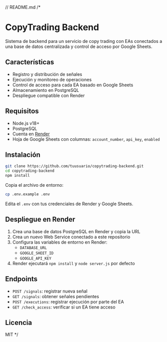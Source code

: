 // README.md
/*
# CopyTrading Backend

Sistema de backend para un servicio de copy trading con EAs conectados a una base de datos centralizada y control de acceso por Google Sheets.

## Características
- Registro y distribución de señales
- Ejecución y monitoreo de operaciones
- Control de acceso para cada EA basado en Google Sheets
- Almacenamiento en PostgreSQL
- Despliegue compatible con Render

## Requisitos
- Node.js v18+
- PostgreSQL
- Cuenta en [Render](https://render.com)
- Hoja de Google Sheets con columnas: `account_number`, `api_key`, `enabled`

## Instalación
```bash
git clone https://github.com/tuusuario/copytrading-backend.git
cd copytrading-backend
npm install
```

Copia el archivo de entorno:
```bash
cp .env.example .env
```

Edita el `.env` con tus credenciales de Render y Google Sheets.

## Despliegue en Render
1. Crea una base de datos PostgreSQL en Render y copia la URL
2. Crea un nuevo Web Service conectado a este repositorio
3. Configura las variables de entorno en Render:
   - `DATABASE_URL`
   - `GOOGLE_SHEET_ID`
   - `GOOGLE_API_KEY`
4. Render ejecutará `npm install` y `node server.js` por defecto

## Endpoints
- `POST /signals`: registrar nueva señal
- `GET /signals`: obtener señales pendientes
- `POST /executions`: registrar ejecución por parte del EA
- `GET /check_access`: verificar si un EA tiene acceso

## Licencia
MIT
*/